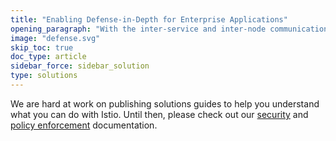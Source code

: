 ```yaml
---
title: "Enabling Defense-in-Depth for Enterprise Applications"
opening_paragraph: "With the inter-service and inter-node communication within microservices, security schemas need to function with a zero trust mindset. A key vulnerability is communication between services. Encrypting all communications with mTLS is important for security and compliance. Istio automates mTLS everywhere."
image: "defense.svg"
skip_toc: true
doc_type: article
sidebar_force: sidebar_solution
type: solutions
---
```


We are hard at work on publishing solutions guides to help you understand what you can do with Istio. Until then, please check out our [security](/docs/tasks/security/) and [policy enforcement](/docs/tasks/policy-enforcement/) documentation.
